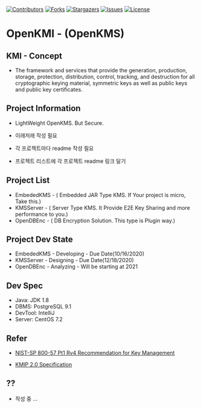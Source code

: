 [![Contributors][contributors-shield]][contributors-url]
[![Forks][forks-shield]][forks-url]
[![Stargazers][stars-shield]][stars-url]
[![Issues][issues-shield]][issues-url]
[![License][license-shield]][license-url]

# OpenKMI - (OpenKMS)

## KMI - Concept

* The framework and services that provide the generation, production, storage, protection, distribution, control, tracking, and destruction for all cryptographic keying material, symmetric keys as well as public keys and public key certificates.

## Project Information

* LightWeight OpenKMS. But Secure. 

* 이래저래 작성 필요 

* 각 프로젝트마다 readme 작성 필요

* 프로젝트 리스트에 각 프로젝트 readme 링크 달기

## Project List

* EmbededKMS - ( Embedded JAR Type KMS. If Your project is micro, Take this.)
* KMSServer - ( Server Type KMS. It Provide E2E Key Sharing and more performance to you.)
* OpenDBEnc - ( DB Encryption Solution. This type is Plugin way.)

## Project Dev State

* EmbededKMS - Developing - Due Date(10/16/2020)
* KMSServer - Designing - Due Date(12/18/2020)
* OpenDBEnc - Analyzing - Will be starting at 2021

## Dev Spec
* Java: JDK 1.8
* DBMS: PostgreSQL 9.1
* DevTool: IntelliJ
* Server: CentOS 7.2

## Refer

* [NIST-SP 800-57 Pt1 Rv4 Recommendation for Key Management](https://csrc.nist.gov/publications/detail/sp/800-57-part-1/rev-4/archive/2016-01-28)

* [KMIP 2.0 Specification](https://docs.oasis-open.org/kmip/kmip-spec/v2.0/os/kmip-spec-v2.0-os.html)

## ??

* 작성 중 ...


<!-- MARKDOWN LINKS & IMAGES -->
<!-- https://www.markdownguide.org/basic-syntax/#reference-style-links -->
[contributors-shield]: https://img.shields.io/github/contributors/ehdvudee/OpenKMI.svg?style=flat-square
[contributors-url]: https://github.com/ehdvudee/OpenKMI/graphs/contributors
[forks-shield]: https://img.shields.io/github/forks/ehdvudee/OpenKMI.svg?style=flat-square
[forks-url]: https://github.com/ehdvudee/OpenKMI/network/members
[stars-shield]: https://img.shields.io/github/stars/ehdvudee/OpenKMI.svg?style=flat-square
[stars-url]: https://github.com/ehdvudee/OpenKMI/stargazers
[issues-shield]: https://img.shields.io/github/issues/ehdvudee/OpenKMI.svg?style=flat-square
[issues-url]: https://github.com/ehdvudee/OpenKMI/issues
[license-shield]: https://img.shields.io/github/license/ehdvudee/OpenKMI.svg?style=flat-square
[license-url]: https://github.com/ehdvudee/OpenKMI/blob/master/LICENSE